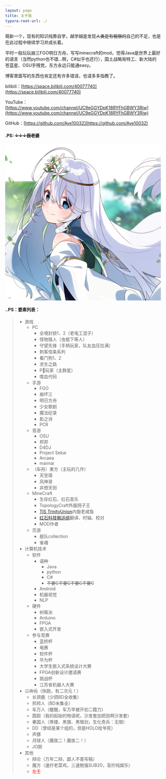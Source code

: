 ```yaml
---
layout: page
title: 关于我
typora-root-url: ./
---
```


萌新一个，现有的知识纯靠自学，越学越是发现~~人类是有极限的~~自己的不足，也是在此过程中继续学习并成长着。		

平时一般玩玩崩三FGO明日方舟，写写minecraft的mod，觉得Java是世界上最好的语言（当然python也不错...啊，C#似乎也还行），国土战略局特工、新大陆的苍蓝星、OSU手残党，东方永远只能通easy。		

博客里面写的东西也肯定还有许多错误，也请多多指教了。



bilibili：[https://space.bilibili.com/40077740](https://space.bilibili.com/40077740)		

YouTube：[https://www.youtube.com/channel/UC9eGGYDpK18RYFhGBWY3Riw](https://www.youtube.com/channel/UC9eGGYDpK18RYFhGBWY3Riw)		

GitHub：[https://github.com/Aye10032](https://github.com/Aye10032)		





#### .PS: ~~**↓↓↓我老婆**~~



<img src="/images/EcURIQNUMAEHa3W.jpg" width = "660px" alt="图片名称" align=center />

#### ..PS：要素列表：

> - 游戏
>   - PC
>     - 全境封锁1、2（老电工混子）
>     - 怪物猎人（虫棍下等人）
>     - 守望先锋（手柄玩家，队友血压拉满）
>     - 刺客信条系列
>     - 看门狗1、2
>     - 求生之路
>     - P🐍玩家（主群星）
>     - 噬血代码
>   - 手游
>     - FGO
>     - 崩坏三
>     - 明日方舟
>     - 少女歌剧
>     - 魔法纪录
>     - 影之诗
>     - PCR
>   - 音游
>     - OSU
>     - 邦邦
>     - D4DJ
>     - Project Sekai
>     - Arcaea
>     - maimai
>   - （~~车万~~）東方（主玩的几作）
>     - 天空璋
>     - 风神录
>     - 非想天则
>   - MineCraft
>     - 生存红石、红石音乐
>     - TopologyCraft外服鸽子王
>     - [TIS TrinityUnion](https://space.bilibili.com/392055878/)内服老咸鱼
>     - [红石科技搬运组](https://space.bilibili.com/1311124/)翻译、时轴、校对
>     - MOD作者
>   - 页游
>     - 舰队collection
>     - 雀魂
> - 计算机技术
>   - 软件
>     - 语种
>       - Java
>       - python
>       - C#
>       - ~~不要C不要C不要C不要C~~
>     - Android
>     - 机器视觉
>     - NLP
>   - 硬件
>     - 树莓派
>     - Arduino
>     - FPGA
>     - 嵌入式开发
>   - 参与竞赛
>     - 蓝桥杯
>     - 电赛
>     - 软件杯
>     - 华为杯
>     - 大学生嵌入式系统设计大赛
>     - FPGA创新设计邀请赛
>     - 挑战杯
>     - 江苏省机器人大赛
> - ~~二次元~~（快跑，有二次元！）
>   - 长颈鹿（少鸽BD全收集）
>   - 邦邦人（BD未集全）
>   - 车万人（醒醒，车万早被开初二籍力）
>   - 圆厨（我的起始的物语呢，沙发套加把劲啊沙发套）
>   - 秦国人（黑楼、黑旗、黑暗剑，生化奇兵：无限）
>   - DD（曾经是某个组的，但是HOLO给爷死）
>   - 声豚
>   - 月球人（魔夜二！魔夜二！）
>   - JO厨
> - 其他
>   - 辩论（万年二辩，鄙人不善写稿）
>   - 魔方（速拧老菜鸡，三速勉强SUB20，盲拧纯娱乐）
>   - <font color=red>左壬</font>

